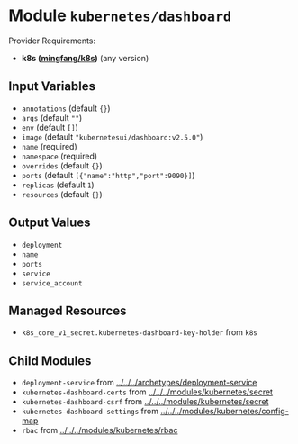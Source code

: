 
# Module `kubernetes/dashboard`

Provider Requirements:
* **k8s ([mingfang/k8s](https://registry.terraform.io/providers/mingfang/k8s/latest))** (any version)

## Input Variables
* `annotations` (default `{}`)
* `args` (default `""`)
* `env` (default `[]`)
* `image` (default `"kubernetesui/dashboard:v2.5.0"`)
* `name` (required)
* `namespace` (required)
* `overrides` (default `{}`)
* `ports` (default `[{"name":"http","port":9090}]`)
* `replicas` (default `1`)
* `resources` (default `{}`)

## Output Values
* `deployment`
* `name`
* `ports`
* `service`
* `service_account`

## Managed Resources
* `k8s_core_v1_secret.kubernetes-dashboard-key-holder` from `k8s`

## Child Modules
* `deployment-service` from [../../../archetypes/deployment-service](../../../archetypes/deployment-service)
* `kubernetes-dashboard-certs` from [../../../modules/kubernetes/secret](../../../modules/kubernetes/secret)
* `kubernetes-dashboard-csrf` from [../../../modules/kubernetes/secret](../../../modules/kubernetes/secret)
* `kubernetes-dashboard-settings` from [../../../modules/kubernetes/config-map](../../../modules/kubernetes/config-map)
* `rbac` from [../../../modules/kubernetes/rbac](../../../modules/kubernetes/rbac)

